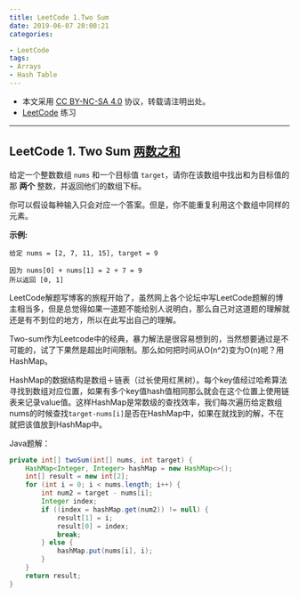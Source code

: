 ```yaml
---
title: LeetCode 1.Two Sum
date: 2019-06-07 20:00:21
categories:

- LeetCode
tags:
- Arrays
- Hash Table
---
```


* 本文采用 [CC BY-NC-SA 4.0](https://creativecommons.org/licenses/by-nc-sa/4.0/deed.zh) 协议，转载请注明出处。
* [LeetCode](https://leetcode-cn.com/) 练习

---
## LeetCode 1. Two Sum [两数之和](https://leetcode-cn.com/problems/two-sum/)
给定一个整数数组 `nums` 和一个目标值 `target`，请你在该数组中找出和为目标值的那 **两个** 整数，并返回他们的数组下标。

你可以假设每种输入只会对应一个答案。但是，你不能重复利用这个数组中同样的元素。

**示例:**

```
给定 nums = [2, 7, 11, 15], target = 9

因为 nums[0] + nums[1] = 2 + 7 = 9
所以返回 [0, 1]
```



LeetCode解题写博客的旅程开始了，虽然网上各个论坛中写LeetCode题解的博主相当多，但是总觉得如果一道题不能给别人说明白，那么自己对这道题的理解就还是有不到位的地方，所以在此写出自己的理解。

Two-sum作为Leetcode中的经典，暴力解法是很容易想到的，当然想要通过是不可能的，试了下果然是超出时间限制。那么如何把时间从O(n^2)变为O(n)呢？用HashMap。

HashMap的数据结构是数组＋链表（过长使用红黑树）。每个key值经过哈希算法寻找到数组对应位置，如果有多个key值hash值相同那么就会在这个位置上使用链表来记录value值。这样HashMap是常数级的查找效率，我们每次遍历给定数组nums的时候查找`target-nums[i]`是否在HashMap中，如果在就找到的解，不在就把该值放到HashMap中。

Java题解：

```java
private int[] twoSum(int[] nums, int target) {
    HashMap<Integer, Integer> hashMap = new HashMap<>();
    int[] result = new int[2];
    for (int i = 0; i < nums.length; i++) {
        int num2 = target - nums[i];
        Integer index;
        if ((index = hashMap.get(num2)) != null) {
            result[1] = i;
            result[0] = index;
            break;
        } else {
            hashMap.put(nums[i], i);
        }
    }
    return result;
}
```